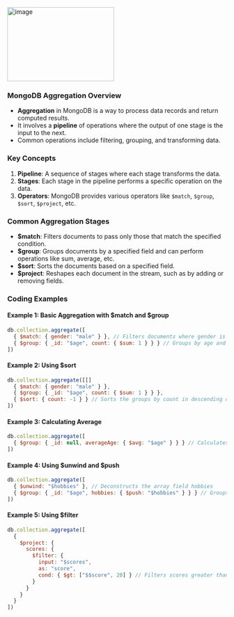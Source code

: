 

<img width="245" height="170" alt="image" src="https://github.com/user-attachments/assets/fc37fbfa-7a8a-47fb-b052-4024cce65907" />                    
                      
  






### MongoDB Aggregation Overview
- **Aggregation** in MongoDB is a way to process data records and return computed results.
- It involves a **pipeline** of operations where the output of one stage is the input to the next.
- Common operations include filtering, grouping, and transforming data.

### Key Concepts
1. **Pipeline**: A sequence of stages where each stage transforms the data.
2. **Stages**: Each stage in the pipeline performs a specific operation on the data.
3. **Operators**: MongoDB provides various operators like `$match`, `$group`, `$sort`, `$project`, etc.

### Common Aggregation Stages
- **$match**: Filters documents to pass only those that match the specified condition.
- **$group**: Groups documents by a specified field and can perform operations like sum, average, etc.
- **$sort**: Sorts the documents based on a specified field.
- **$project**: Reshapes each document in the stream, such as by adding or removing fields.

### Coding Examples

#### Example 1: Basic Aggregation with $match and $group
```javascript
db.collection.aggregate([
  { $match: { gender: "male" } }, // Filters documents where gender is male
  { $group: { _id: "$age", count: { $sum: 1 } } } // Groups by age and counts documents
])
```

#### Example 2: Using $sort
```javascript
db.collection.aggregate([[]
  { $match: { gender: "male" } },
  { $group: { _id: "$age", count: { $sum: 1 } } },
  { $sort: { count: -1 } } // Sorts the groups by count in descending order
])
```

#### Example 3: Calculating Average
```javascript
db.collection.aggregate([
  { $group: { _id: null, averageAge: { $avg: "$age" } } } // Calculates average age
])  
```

#### Example 4: Using $unwind and $push
```javascript
db.collection.aggregate([
  { $unwind: "$hobbies" }, // Deconstructs the array field hobbies
  { $group: { _id: "$age", hobbies: { $push: "$hobbies" } } } // Groups by age and collects hobbies
])
```

#### Example 5: Using $filter
```javascript
db.collection.aggregate([
  {
    $project: {
      scores: {
        $filter: {
          input: "$scores",
          as: "score",
          cond: { $gt: ["$$score", 20] } // Filters scores greater than 20
        }
      }
    }
  }
])
```

